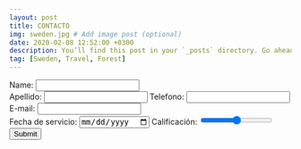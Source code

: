 ```yaml
---
layout: post
title: CONTACTO
img: sweden.jpg # Add image post (optional)
date: 2020-02-08 12:52:00 +0300
description: You’ll find this post in your `_posts` directory. Go ahead and edit it and re-build the site to see your changes. # Add post description (optional)
tag: [Sweden, Travel, Forest]
---
```



<form action="https://formspree.io/f/mknyvryr" method="post">
Name: <input type="text" name="name"><br>
Apellido: <input type="text">
Telefono: <input type="tel">
E-mail: <input type="text" name="email"><br>
Fecha de servicio: <input type="date">
Calificación: <input type="range">
<input type="submit">
</form>

